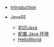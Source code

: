 - [Introduction](/)

- JavaSE
    - [初识Java](/docs/1-javase/1.md)
    - [配置 Java 环境](/docs/1-javase/2.md)
    - [HelloWorld](/docs/1-javase/3.md)

